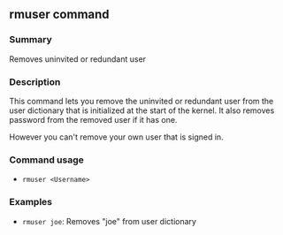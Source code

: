 ## rmuser command

### Summary

Removes uninvited or redundant user

### Description

This command lets you remove the uninvited or redundant user from the user dictionary that is initialized at the start of the kernel. It also removes password from the removed user if it has one.

However you can't remove your own user that is signed in.

### Command usage

* `rmuser <Username>`

### Examples

* `rmuser joe`: Removes "joe" from user dictionary